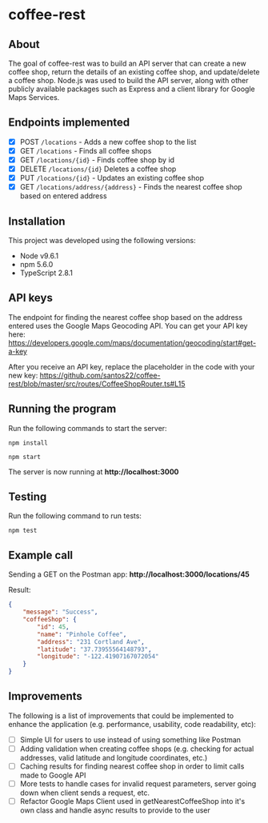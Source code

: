 # coffee-rest

## About
The goal of coffee-rest was to build an API server that can create a new coffee shop, return the details of an existing coffee shop, and update/delete a coffee shop. Node.js was used to build the API server, along with other publicly available packages such as Express and a client library for Google Maps Services.

## Endpoints implemented
- [x] POST `/locations` - Adds a new coffee shop to the list
- [x] GET `/locations` - Finds all coffee shops
- [x] GET `/locations/{id}` - Finds coffee shop by id
- [x] DELETE `/locations/{id}` Deletes a coffee shop
- [x] PUT `/locations/{id}` - Updates an existing coffee shop
- [x] GET `/locations/address/{address}` - Finds the nearest coffee shop based on entered address

## Installation
This project was developed using the following versions:
* Node v9.6.1
* npm 5.6.0
* TypeScript 2.8.1

## API keys
The endpoint for finding the nearest coffee shop based on the address entered uses the Google Maps Geocoding API. You can get your API key here: https://developers.google.com/maps/documentation/geocoding/start#get-a-key 

After you receive an API key, replace the placeholder in the code with your new key: https://github.com/santos22/coffee-rest/blob/master/src/routes/CoffeeShopRouter.ts#L15

## Running the program
Run the following commands to start the server:

```
npm install

npm start
```

The server is now running at **http://localhost:3000**

## Testing
Run the following command to run tests:
```
npm test
```

## Example call
Sending a GET on the Postman app: **http://localhost:3000/locations/45**

Result:
```json
{
    "message": "Success",
    "coffeeShop": {
        "id": 45,
        "name": "Pinhole Coffee",
        "address": "231 Cortland Ave",
        "latitude": "37.73955564148793",
        "longitude": "-122.41907167072054"
    }
}
```

## Improvements
The following is a list of improvements that could be implemented to enhance the application (e.g. performance, usability, code readability, etc):
- [ ] Simple UI for users to use instead of using something like Postman
- [ ] Adding validation when creating coffee shops (e.g. checking for actual addresses, valid latitude and longitude coordinates, etc.)
- [ ] Caching results for finding nearest coffee shop in order to limit calls made to Google API
- [ ] More tests to handle cases for invalid request parameters, server going down when client sends a request, etc.
- [ ] Refactor Google Maps Client used in getNearestCoffeeShop into it's own class and handle async results to provide to the user
